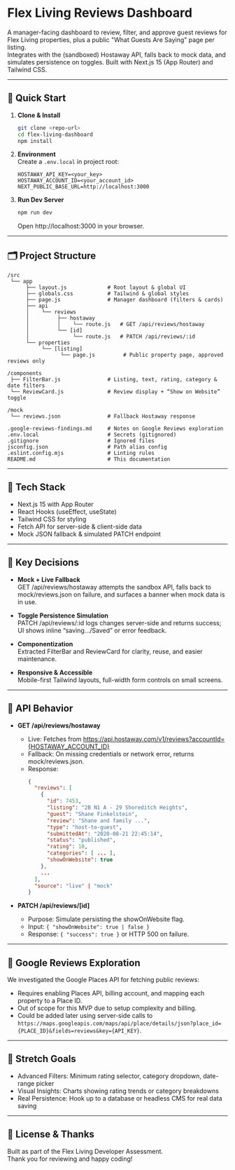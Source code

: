 # Flex Living Reviews Dashboard

A manager-facing dashboard to review, filter, and approve guest reviews for Flex Living properties, plus a public "What Guests Are Saying" page per listing.  
Integrates with the (sandboxed) Hostaway API, falls back to mock data, and simulates persistence on toggles. Built with Next.js 15 (App Router) and Tailwind CSS.

---

## 🚀 Quick Start

1. **Clone & Install**  
   ```bash
   git clone <repo-url>
   cd flex-living-dashboard
   npm install
   ```

2. **Environment**  
   Create a `.env.local` in project root:  
   ```
   HOSTAWAY_API_KEY=<your_key>
   HOSTAWAY_ACCOUNT_ID=<your_account_id>
   NEXT_PUBLIC_BASE_URL=http://localhost:3000
   ```

3. **Run Dev Server**  
   ```bash
   npm run dev
   ```
   Open http://localhost:3000 in your browser.

---

## 🗂️ Project Structure

```
/src
 └── app
      ├── layout.js             # Root layout & global UI
      ├── globals.css           # Tailwind & global styles
      ├── page.js               # Manager dashboard (filters & cards)
      ├── api
      │    └── reviews
      │         ├── hostaway
      │         │    └── route.js   # GET /api/reviews/hostaway
      │         └── [id]
      │              └── route.js   # PATCH /api/reviews/:id
      └── properties
           └── [listing]
                 └── page.js         # Public property page, approved reviews only

/components
 ├── FilterBar.js               # Listing, text, rating, category & date filters
 └── ReviewCard.js              # Review display + “Show on Website” toggle

/mock
 └── reviews.json               # Fallback Hostaway response

.google-reviews-findings.md     # Notes on Google Reviews exploration
.env.local                      # Secrets (gitignored)
.gitignore                      # Ignored files
jsconfig.json                   # Path alias config
.eslint.config.mjs              # Linting rules
README.md                       # This documentation
```

---

## 🧰 Tech Stack

- Next.js 15 with App Router
- React Hooks (useEffect, useState)
- Tailwind CSS for styling
- Fetch API for server-side & client-side data
- Mock JSON fallback & simulated PATCH endpoint

---

## 📐 Key Decisions

- **Mock + Live Fallback**  
  GET /api/reviews/hostaway attempts the sandbox API, falls back to mock/reviews.json on failure, and surfaces a banner when mock data is in use.

- **Toggle Persistence Simulation**  
  PATCH /api/reviews/:id logs changes server-side and returns success; UI shows inline “saving…/Saved” or error feedback.

- **Componentization**  
  Extracted FilterBar and ReviewCard for clarity, reuse, and easier maintenance.

- **Responsive & Accessible**  
  Mobile-first Tailwind layouts, full-width form controls on small screens.

---

## 🔄 API Behavior

- **GET /api/reviews/hostaway**  
  - Live: Fetches from https://api.hostaway.com/v1/reviews?accountId={HOSTAWAY_ACCOUNT_ID}
  - Fallback: On missing credentials or network error, returns mock/reviews.json.
  - Response:  
    ```json
    {
      "reviews": [
        {
          "id": 7453,
          "listing": "2B N1 A - 29 Shoreditch Heights",
          "guest": "Shane Finkelstein",
          "review": "Shane and family ...",
          "type": "host-to-guest",
          "submittedAt": "2020-08-21 22:45:14",
          "status": "published",
          "rating": 10,
          "categories": [ ... ],
          "showOnWebsite": true
        },
        ...
      ],
      "source": "live" | "mock"
    }
    ```

- **PATCH /api/reviews/[id]**  
  - Purpose: Simulate persisting the showOnWebsite flag.
  - Input: `{ "showOnWebsite": true | false }`
  - Response: `{ "success": true }` or HTTP 500 on failure.

---

## 📝 Google Reviews Exploration

We investigated the Google Places API for fetching public reviews:
- Requires enabling Places API, billing account, and mapping each property to a Place ID.
- Out of scope for this MVP due to setup complexity and billing.
- Could be added later using server-side calls to `https://maps.googleapis.com/maps/api/place/details/json?place_id={PLACE_ID}&fields=reviews&key={API_KEY}`.

---

## 🎯 Stretch Goals

- Advanced Filters: Minimum rating selector, category dropdown, date-range picker
- Visual Insights: Charts showing rating trends or category breakdowns
- Real Persistence: Hook up to a database or headless CMS for real data saving

---

## 📄 License & Thanks

Built as part of the Flex Living Developer Assessment.  
Thank you for reviewing and happy coding!
